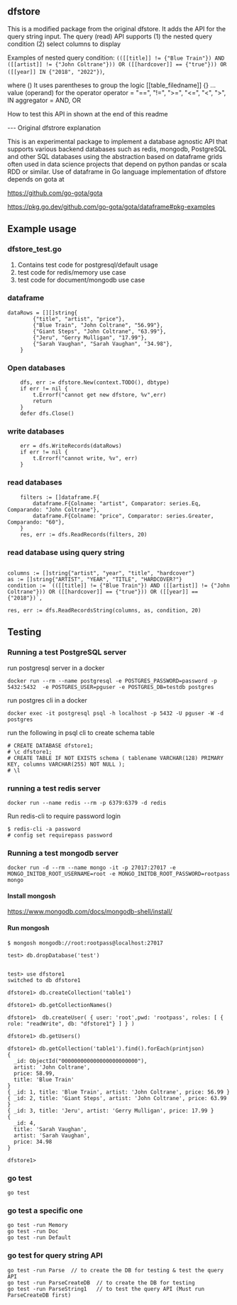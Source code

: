 ## dfstore 

This is a modified package from the original dfstore. It adds the API for the query string input. 
The query (read) API supports (1) the nested query condition (2) select columns to display 

Examples of nested query condition:
`(([[title]] != {"Blue Train"}) AND ([[artist]] != {"John Coltrane"})) OR ([[hardcover]] == {"true"})) OR ([[year]] IN {"2018", "2022"})`,

where 
() It uses parentheses to group the logic
[[table_filedname]]
{} ... value (operand) for the operator
operator = "==", "!=", ">=", "<=", "<", ">", IN
aggregator = AND, OR

How to test this API in shown at the end of this readme

--- Original dfstrore explanation 

This is an experimental package to implement a database agnostic API that supports various backend databases such as redis, mongodb, PostgreSQL and other SQL databases using the abstraction based on dataframe grids often used in data science projects that depend on python pandas or scala RDD or similar.  Use of dataframe in Go language implementation of dfstore depends on gota at 	

https://github.com/go-gota/gota

https://pkg.go.dev/github.com/go-gota/gota/dataframe#pkg-examples


## Example usage

### dfstore_test.go

1. Contains test code for postgresql/default usage
2. test code for redis/memory use case
3. test code for document/mongodb use case

### dataframe 

```
dataRows = [][]string{
		{"title", "artist", "price"},
		{"Blue Train", "John Coltrane", "56.99"},
		{"Giant Steps", "John Coltrane", "63.99"},
		{"Jeru", "Gerry Mulligan", "17.99"},
		{"Sarah Vaughan", "Sarah Vaughan", "34.98"},
	}
```

### Open databases

```
	dfs, err := dfstore.New(context.TODO(), dbtype)
	if err != nil {
		t.Errorf("cannot get new dfstore, %v",err)
		return
	}
	defer dfs.Close()
```

### write databases

```
	err = dfs.WriteRecords(dataRows)
	if err != nil {
		t.Errorf("cannot write, %v", err)
	}
```

### read databases

```
	filters := []dataframe.F{
		dataframe.F{Colname: "artist", Comparator: series.Eq, Comparando: "John Coltrane"},
		dataframe.F{Colname: "price", Comparator: series.Greater, Comparando: "60"},
	}
	res, err := dfs.ReadRecords(filters, 20)
```

### read database using query string 

```

columns := []string{"artist", "year", "title", "hardcover"}
as := []string{"ARTIST", "YEAR", "TITLE", "HARDCOVER?"}
condition := `(([[title]] != {"Blue Train"}) AND ([[artist]] != {"John Coltrane"})) OR ([[hardcover]] == {"true"})) OR ([[year]] == {"2018"})`,
 
res, err := dfs.ReadRecordsString(columns, as, condition, 20)

```
		

## Testing

### Running a test PostgreSQL server

run postgresql server in a docker

```
docker run --rm --name postgresql -e POSTGRES_PASSWORD=password -p 5432:5432  -e POSTGRES_USER=pguser -e POSTGRES_DB=testdb postgres
```

run postgres cli in a docker
```
docker exec -it postgresql psql -h localhost -p 5432 -U pguser -W -d postgres
```

run the following in psql cli to create schema table
```
# CREATE DATABASE dfstore1;
# \c dfstore1;
# CREATE TABLE IF NOT EXISTS schema ( tablename VARCHAR(128) PRIMARY KEY, columns VARCHAR(255) NOT NULL );
# \l
```

### running a test redis server

```
docker run --name redis --rm -p 6379:6379 -d redis
```

Run redis-cli to require password login
```
$ redis-cli -a password
# config set requirepass password
```


### Running a test mongodb server

```
docker run -d --rm --name mongo -it -p 27017:27017 -e MONGO_INITDB_ROOT_USERNAME=root -e MONGO_INITDB_ROOT_PASSWORD=rootpass  mongo
```

#### Install mongosh

https://www.mongodb.com/docs/mongodb-shell/install/

#### Run mongosh

```
$ mongosh mongodb://root:rootpass@localhost:27017

test> db.dropDatabase('test')


test> use dfstore1
switched to db dfstore1

dfstore1> db.createCollection('table1')

dfstore1> db.getCollectionNames()

dfstore1>  db.createUser( { user: 'root',pwd: 'rootpass', roles: [ { role: "readWrite", db: "dfstore1"} ] } )

dfstore1> db.getUsers()

dfstore1> db.getCollection('table1').find().forEach(printjson)
{
  _id: ObjectId("000000000000000000000000"),
  artist: 'John Coltrane',
  price: 58.99,
  title: 'Blue Train'
}
{ _id: 1, title: 'Blue Train', artist: 'John Coltrane', price: 56.99 }
{ _id: 2, title: 'Giant Steps', artist: 'John Coltrane', price: 63.99 }
{ _id: 3, title: 'Jeru', artist: 'Gerry Mulligan', price: 17.99 }
{
  _id: 4,
  title: 'Sarah Vaughan',
  artist: 'Sarah Vaughan',
  price: 34.98
}

dfstore1>
```


### go test
```
go test
```
### go test a specific one
```
go test -run Memory
go test -run Doc 
go test -run Default
```
### go test for query string API
```
go test -run Parse  // to create the DB for testing & test the query API
go test -run ParseCreateDB  // to create the DB for testing 
go test -run ParseString1   // to test the query API (Must run ParseCreateDB first)
```
